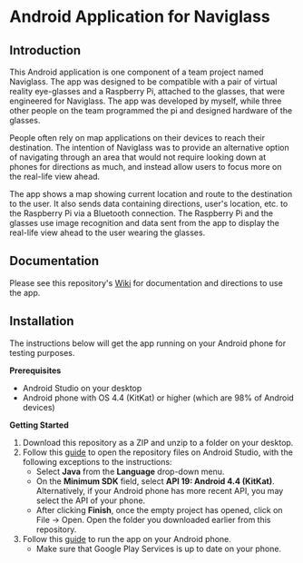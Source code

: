 # Android Application for Naviglass

## Introduction
This Android application is one component of a team project named Naviglass. The app was designed to be compatible with a pair of virtual reality eye-glasses and a Raspberry Pi, attached to the glasses, that were engineered for Naviglass. The app was developed by myself, while three other people on the team programmed the pi and designed hardware of the glasses. 

People often rely on map applications on their devices to reach their destination. The intention of Naviglass was to provide an alternative option of navigating through an area that would not require looking down at phones for directions as much, and instead allow users to focus more on the real-life view ahead. 

The app shows a map showing current location and route to the destination to the user. It also sends data containing directions, user's location, etc. to the Raspberry Pi via a Bluetooth connection. The Raspberry Pi and the glasses use image recognition and data sent from the app to display the real-life view ahead to the user wearing the glasses. 

## Documentation
Please see this repository's [Wiki](https://github.com/yeongeunkwon/Android-App-Naviglass/wiki) for documentation and directions to use the app. 

## Installation 
The instructions below will get the app running on your Android phone for testing purposes. 

**Prerequisites**
* Android Studio on your desktop 
* Android phone with OS 4.4 (KitKat) or higher (which are 98% of Android devices) 

**Getting Started**
1. Download this repository as a ZIP and unzip to a folder on your desktop. 
1. Follow this [guide](https://developer.android.com/training/basics/firstapp/creating-project) to open the repository files on Android Studio, with the following exceptions to the instructions:  
    * Select **Java** from the **Language** drop-down menu. 
    * On the **Minimum SDK** field, select **API 19: Android 4.4 (KitKat)**. Alternatively, if your Android phone has more recent API, you may select the API of your phone. 
    * After clicking **Finish**, once the empty project has opened, click on File -> Open. Open the folder you downloaded earlier from this repository. 
1. Follow this [guide](https://developer.android.com/training/basics/firstapp/running-app) to run the app on your Android phone. 
    * Make sure that Google Play Services is up to date on your phone. 
